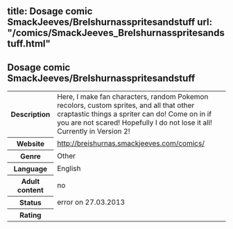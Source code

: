 title: Dosage comic SmackJeeves/BreIshurnasspritesandstuff
url: "/comics/SmackJeeves_BreIshurnasspritesandstuff.html"
---
Dosage comic SmackJeeves/BreIshurnasspritesandstuff
-----------------------------------------

<table class="comicinfo">
<tr>
<th>Description</th><td>Here, I make fan characters, random Pokemon recolors, custom sprites, and all that other craptastic things a spriter can do! Come on in if you are not scared! Hopefully I do not lose it all! Currently in Version 2!</td>
</tr>
<tr>
<th>Website</th><td><a href="http://breishurnas.smackjeeves.com/comics/">http://breishurnas.smackjeeves.com/comics/</a></td>
</tr>
<tr>
<th>Genre</th><td>Other</td>
</tr>
<tr>
<th>Language</th><td>English</td>
</tr>
<tr>
<th>Adult content</th><td>no</td>
</tr>
<tr>
<th>Status</th><td>error on 27.03.2013</td>
</tr>
<tr>
<th>Rating</th><td><div class="g-plusone" data-size="standard" data-annotation="bubble"
 data-href="http://breishurnas.smackjeeves.com/comics/"></div></td>
</tr>
</table>
<script type="text/javascript">
  (function() {
    var po = document.createElement('script'); po.type = 'text/javascript'; po.async = true;
    po.src = 'https://apis.google.com/js/plusone.js';
    var s = document.getElementsByTagName('script')[0]; s.parentNode.insertBefore(po, s);
  })();
</script>

